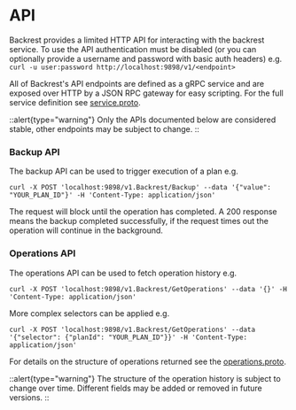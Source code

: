 # API

Backrest provides a limited HTTP API for interacting with the backrest service. To use the API authentication must be disabled (or you can optionally provide a username and password with basic auth headers) e.g. `curl -u user:password http://localhost:9898/v1/<endpoint>`

All of Backrest's API endpoints are defined as a gRPC service and are exposed over HTTP by a JSON RPC gateway for easy scripting. For the full service definition see [service.proto](https://github.com/garethgeorge/backrest/blob/main/proto/v1/service.proto).

::alert{type="warning"}
Only the APIs documented below are considered stable, other endpoints may be subject to change.
::

### Backup API

The backup API can be used to trigger execution of a plan e.g. 

```
curl -X POST 'localhost:9898/v1.Backrest/Backup' --data '{"value": "YOUR_PLAN_ID"}' -H 'Content-Type: application/json'
```

The request will block until the operation has completed. A 200 response means the backup completed successfully, if the request times out the operation will continue in the background.
### Operations API 

The operations API can be used to fetch operation history e.g. 

```
curl -X POST 'localhost:9898/v1.Backrest/GetOperations' --data '{}' -H 'Content-Type: application/json'
```

More complex selectors can be applied e.g. 

```
curl -X POST 'localhost:9898/v1.Backrest/GetOperations' --data '{"selector": {"planId": "YOUR_PLAN_ID"}}' -H 'Content-Type: application/json'
```

For details on the structure of operations returned see the [operations.proto](https://github.com/garethgeorge/backrest/blob/main/proto/v1/operations.proto).

::alert{type="warning"}
The structure of the operation history is subject to change over time. Different fields may be added or removed in future versions.
::
